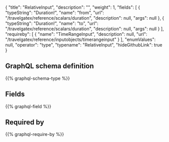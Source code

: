 {
  "title": "RelativeInput",
  "description": "",
  "weight": 1,
  "fields": [
    {
      "typeString": "Duration!",
      "name": "from",
      "url": "/travelgatex/reference/scalars/duration",
      "description": null,
      "args": null
    },
    {
      "typeString": "Duration!",
      "name": "to",
      "url": "/travelgatex/reference/scalars/duration",
      "description": null,
      "args": null
    }
  ],
  "requireby": [
    {
      "name": "TimeRangeInput",
      "description": null,
      "url": "/travelgatex/reference/inputobjects/timerangeinput"
    }
  ],
  "enumValues": null,
  "operator": "type",
  "typename": "RelativeInput",
  "hideGithubLink": true
}
## GraphQL schema definition

{{% graphql-schema-type %}}

## Fields

{{% graphql-field %}}

## Required by

{{% graphql-require-by %}}
